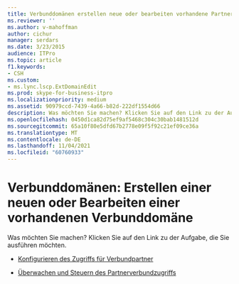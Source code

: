 ```yaml
---
title: Verbunddomänen erstellen neue oder bearbeiten vorhandene Partnerdomänen
ms.reviewer: ''
ms.author: v-mahoffman
author: cichur
manager: serdars
ms.date: 3/23/2015
audience: ITPro
ms.topic: article
f1.keywords:
- CSH
ms.custom:
- ms.lync.lscp.ExtDomainEdit
ms.prod: skype-for-business-itpro
ms.localizationpriority: medium
ms.assetid: 90979ccd-7439-4a66-b82d-222df1554d66
description: Was möchten Sie machen? Klicken Sie auf den Link zu der Aufgabe, die Sie ausführen möchten.
ms.openlocfilehash: 0450d1ca82d75ef9af5468c304c30bab1481512d
ms.sourcegitcommit: 65a10f80e5dfd67b2778e09f5f92c21ef09ce36a
ms.translationtype: MT
ms.contentlocale: de-DE
ms.lasthandoff: 11/04/2021
ms.locfileid: "60760933"
---
```

# <a name="federated-domains-create-new-or-edit-existing"></a>Verbunddomänen: Erstellen einer neuen oder Bearbeiten einer vorhandenen Verbunddomäne

Was möchten Sie machen? Klicken Sie auf den Link zu der Aufgabe, die Sie ausführen möchten.

- [Konfigurieren des Zugriffs für Verbundpartner](/previous-versions/office/lync-server-2013/lync-server-2013-configure-policies-to-control-federated-user-access)

- [Überwachen und Steuern des Partnerverbundzugriffs](/previous-versions/office/lync-server-2013/lync-server-2013-configure-support-for-allowed-external-domains)